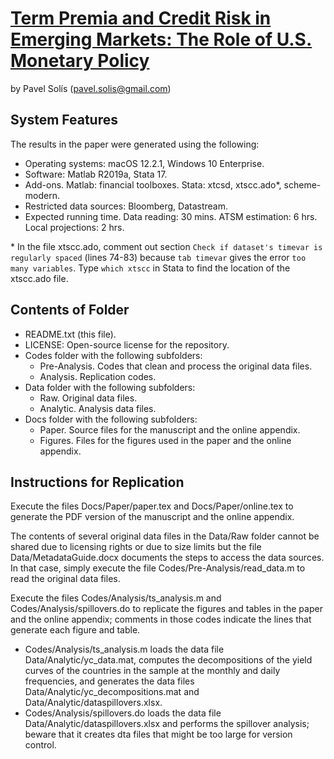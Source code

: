 # [Term Premia and Credit Risk in Emerging Markets: The Role of U.S. Monetary Policy](https://papers.ssrn.com/sol3/papers.cfm?abstract_id=3973655)

by Pavel Solís (pavel.solis@gmail.com)


## System Features
The results in the paper were generated using the following:
- Operating systems: macOS 12.2.1, Windows 10 Enterprise.
- Software: Matlab R2019a, Stata 17.
- Add-ons. Matlab: financial toolboxes. Stata: xtcsd, xtscc.ado*, scheme-modern.
- Restricted data sources: Bloomberg, Datastream.
- Expected running time. Data reading: 30 mins. ATSM estimation: 6 hrs. Local projections: 2 hrs.

\* In the file xtscc.ado, comment out section `Check if dataset's timevar is regularly spaced` (lines 74-83) because `tab timevar` gives the error `too many variables`. Type `which xtscc` in Stata to find the location of the xtscc.ado file.


## Contents of Folder
- README.txt (this file).
- LICENSE: Open-source license for the repository.
- Codes folder with the following subfolders:
	- Pre-Analysis. Codes that clean and process the original data files.
	- Analysis. Replication codes.
- Data folder with the following subfolders:
	- Raw. Original data files.
	- Analytic. Analysis data files.
- Docs folder with the following subfolders: 
	- Paper. Source files for the manuscript and the online appendix.
	- Figures. Files for the figures used in the paper and the online appendix.


## Instructions for Replication
Execute the files Docs/Paper/paper.tex and Docs/Paper/online.tex to generate the PDF version of the manuscript and the online appendix.

The contents of several original data files in the Data/Raw folder cannot be shared due to licensing rights or due to size limits but the file Data/MetadataGuide.docx documents the steps to access the data sources. In that case, simply execute the file Codes/Pre-Analysis/read_data.m to read the original data files.

Execute the files Codes/Analysis/ts_analysis.m and Codes/Analysis/spillovers.do to replicate the figures and tables in the paper and the online appendix; comments in those codes indicate the lines that generate each figure and table.
- Codes/Analysis/ts_analysis.m loads the data file Data/Analytic/yc_data.mat, computes the decompositions of the yield curves of the countries in the sample at the monthly and daily frequencies, and generates the data files Data/Analytic/yc_decompositions.mat and Data/Analytic/dataspillovers.xlsx.
- Codes/Analysis/spillovers.do loads the data file Data/Analytic/dataspillovers.xlsx and performs the spillover analysis; beware that it creates dta files that might be too large for version control.
